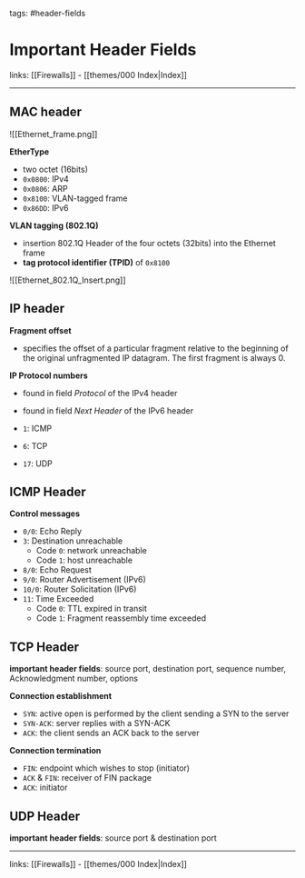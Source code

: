 tags: #header-fields

# Important Header Fields

links: [[Firewalls]] - [[themes/000 Index|Index]]

---

## MAC header

![[Ethernet_frame.png]]

**EtherType**

- two octet (16bits)
- `0x0800`: IPv4
- `0x0806`: ARP
- `0x8100`: VLAN-tagged frame
- `0x86DD`: IPv6

**VLAN tagging (802.1Q)**

- insertion 802.1Q Header of the four octets (32bits) into the Ethernet frame
- **tag protocol identifier (TPID)** of `0x8100`

![[Ethernet_802.1Q_Insert.png]]
## IP header

**Fragment offset**

- specifies the offset of a particular fragment relative to the beginning of the original unfragmented IP datagram. The first fragment is always 0.

**IP Protocol numbers**

- found in field *Protocol* of the IPv4 header
- found in field *Next Header* of the IPv6 header

- `1`: ICMP
- `6`: TCP
- `17`: UDP

## ICMP Header

**Control messages**

- `0/0`: Echo Reply
- `3`: Destination unreachable
	- Code `0`: network unreachable
	- Code `1`: host unreachable
- `8/0`: Echo Request
- `9/0`: Router Advertisement (IPv6)
- `10/0`: Router Solicitation (IPv6)
- `11`: Time Exceeded
	- Code `0`: TTL expired in transit
	- Code `1`: Fragment reassembly time exceeded

## TCP Header

**important header fields**: source port, destination port, sequence number, Acknowledgment number, options

**Connection establishment**

- `SYN`: active open is performed by the client sending a SYN to the server
- `SYN-ACK`: server replies with a SYN-ACK
- `ACK`: the client sends an ACK back to the server

**Connection termination**

- `FIN`: endpoint which wishes to stop (initiator)
- `ACK` & `FIN`: receiver of FIN package
- `ACK`: initiator

## UDP Header

**important header fields**: source port & destination port

---
links: [[Firewalls]] - [[themes/000 Index|Index]]